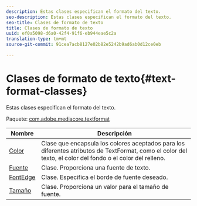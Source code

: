 ```yaml
---
description: Estas clases especifican el formato del texto.
seo-description: Estas clases especifican el formato del texto.
seo-title: Clases de formato de texto
title: Clases de formato de texto
uuid: ef0a5098-d6a0-42f4-91f6-eb944eae5c2a
translation-type: tm+mt
source-git-commit: 91cea7acb8127e02b82e5242b9ad6ab0d12ce0eb

---
```



# Clases de formato de texto{#text-format-classes}

Estas clases especifican el formato del texto.

Paquete: [com.adobe.mediacore.textformat](https://help.adobe.com/en_US/primetime/api/psdk/asdoc-dhls_1.4/com/adobe/mediacore/textformat/package-detail.html)

| Nombre | Descripción |
|---|---|
| [Color](https://help.adobe.com/en_US/primetime/api/psdk/asdoc-dhls_1.4/com/adobe/mediacore/textformat/Color.html) | Clase que encapsula los colores aceptados para los diferentes atributos de TextFormat, como el color del texto, el color del fondo o el color del relleno. |
| [Fuente](https://help.adobe.com/en_US/primetime/api/psdk/asdoc-dhls_1.4/com/adobe/mediacore/textformat/Font.html) | Clase. Proporciona una fuente de texto. |
| [FontEdge](https://help.adobe.com/en_US/primetime/api/psdk/asdoc-dhls_1.4/com/adobe/mediacore/textformat/FontEdge.html) | Clase. Especifica el borde de fuente deseado. |
| [Tamaño](https://help.adobe.com/en_US/primetime/api/psdk/asdoc-dhls_1.4/com/adobe/mediacore/textformat/Size.html) | Clase. Proporciona un valor para el tamaño de fuente. |

